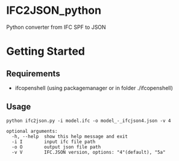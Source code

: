 # IFC2JSON_python
Python converter from IFC SPF to JSON

# Getting Started

## Requirements
- ifcopenshell (using packagemanager or in folder ./ifcopenshell)

## Usage
```
python ifc2json.py -i model.ifc -o model_-_ifcjson4.json -v 4
```
```
optional arguments:
  -h, --help  show this help message and exit
  -i I        input ifc file path
  -o O        output json file path
  -v V        IFC.JSON version, options: "4"(default), "5a"
```
